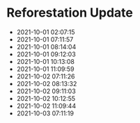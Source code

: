 # Reforestation Update

- 2021-10-01 02:07:15
- 2021-10-01 07:11:57
- 2021-10-01 08:14:04
- 2021-10-01 09:12:03
- 2021-10-01 10:13:08
- 2021-10-01 11:09:59
- 2021-10-02 07:11:26
- 2021-10-02 08:13:32
- 2021-10-02 09:11:03
- 2021-10-02 10:12:55
- 2021-10-02 11:09:44
- 2021-10-03 07:11:19
